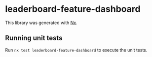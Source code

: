 # leaderboard-feature-dashboard

This library was generated with [Nx](https://nx.dev).

## Running unit tests

Run `nx test leaderboard-feature-dashboard` to execute the unit tests.
